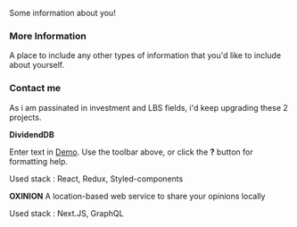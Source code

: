 
Some information about you!

### More Information

A place to include any other types of information that you'd like to include about yourself.

### Contact me


As i am passinated in investment and LBS fields, i'd keep upgrading these 2 projects. 


**DividendDB**

Enter text in [Demo](http://dividend.vercel.app). Use the toolbar above, or click the **?** button for formatting help.

Used stack : React, Redux, Styled-components


**OXINION**
A location-based web service to share your opinions locally

Used stack : Next.JS, GraphQL
